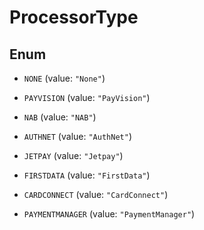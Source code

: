 
# ProcessorType

## Enum


* `NONE` (value: `"None"`)

* `PAYVISION` (value: `"PayVision"`)

* `NAB` (value: `"NAB"`)

* `AUTHNET` (value: `"AuthNet"`)

* `JETPAY` (value: `"Jetpay"`)

* `FIRSTDATA` (value: `"FirstData"`)

* `CARDCONNECT` (value: `"CardConnect"`)

* `PAYMENTMANAGER` (value: `"PaymentManager"`)



